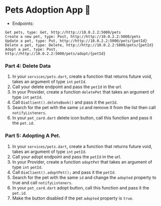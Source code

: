 # Pets Adoption App 🦄

- Endpoints:

```
Get pets, type: Get, http://http://10.0.2.2:5000/pets
Create a new pet, type: Post, http://http://10.0.2.2:5000/pets
Update a pet, type: Put, http://http://10.0.2.2:5000/pets/{petId}
Delete a pet, type: Delete, http://http://10.0.2.2:5000/pets/{petId}
Adopt a pet, type: Post, http://http://10.0.2.2:5000/pets/adopt/{petId}
```

### Part 4: Delete Data

1. In your `services/pets.dart`, create a function that returns future void, takes an argument of type `int` `petId`.
2. Call your delete endpoint and pass the `petId` in the url.
3. In your Provider, create a function `deletePet` that takes an argument of type `int` `petId`.
4. Call `DioClient().deleteBook()` and pass it the `petId`.
5. Search for the pet with the same `id` and remove it from the list then call `notifyListeners`.
6. In your `pet_card.dart` delete icon button, call this function and pass it the `pet.id`.

### Part 5: Adopting A Pet.

1. In your `services/pets.dart`, create a function that returns future void, takes an argument of type `int` `petId`.
2. Call your adopt endpoint and pass the `petId` in the url.
3. In your Provider, create a function `adoptPet` that takes an argument of type `int` `petId`.
4. Call `DioClient().adoptPet();` and pass it the `petId`.
5. Search for the pet with the same `id` and change the `adopted` property to true and call `notifyListeners`.
6. In your `pet_card.dart` adopt button, call this function and pass it the `pet.id`.
7. Make the button disabled if the pet `adopted` property is `true`.
